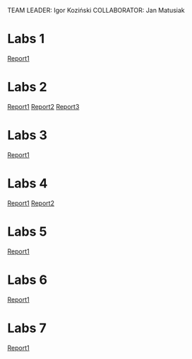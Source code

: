 TEAM LEADER: Igor Koziński
COLLABORATOR: Jan Matusiak

# Labs 1

[Report1](27_02_2025/Report1.md)


# Labs 2
[Report1](10_03_2025/Exercise1.md)
[Report2](10_03_2025/Exercise2.md)
[Report3](10_03_2025/Exercise3.md)

# Labs 3
[Report1](24_03_2025/Exercise1.md)

# Labs 4
[Report1](14_04_2025/Exercise5.md)
[Report2](14_04_2025/Exercise6.md)

# Labs 5
[Report1](28_04_2025/Exercise8v2.md)

# Labs 6
[Report1](19_05_2025/Exercise9.md)

# Labs 7
[Report1](26_05_2025/Exercise10.md)
